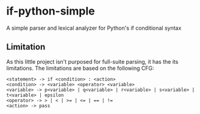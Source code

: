 # if-python-simple
A simple parser and lexical analyzer for Python's if conditional syntax

## Limitation
As this little project isn't purposed for full-suite parsing, it has
the its limitations. The limitations are based on the following CFG:
```
<statement> -> if <condition> : <action>
<condition> -> <variable> <operator> <variable>
<variable> -> p<variable> | q<variable> | r<variable> | s<variable> | t<variable> | epsilon
<operator> -> > | < | >= | <= | == | !=
<action> -> pass

```
